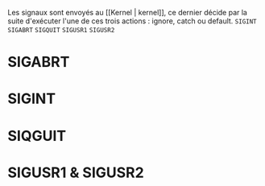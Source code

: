 Les signaux sont envoyés au [[Kernel | kernel]], ce dernier décide par la suite d'exécuter l'une de ces trois actions : ignore, catch ou default.
`SIGINT` `SIGABRT` `SIGQUIT` `SIGUSR1` `SIGUSR2` 
# SIGABRT
# SIGINT
# SIQGUIT
# SIGUSR1 & SIGUSR2